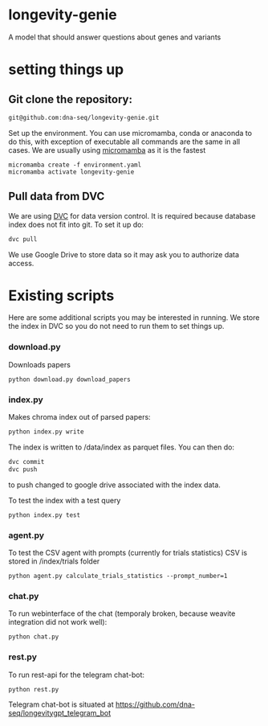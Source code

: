 # longevity-genie
A model that should answer questions about genes and variants

# setting things up

## Git clone the repository:
```bash
git@github.com:dna-seq/longevity-genie.git
```
Set up the environment. You can use micromamba, conda or anaconda to do this, with exception of executable all commands are the same in all cases.
We are usually using [micromamba](https://mamba.readthedocs.io/en/latest/user_guide/micromamba.html) as it is the fastest
```
micromamba create -f environment.yaml
micromamba activate longevity-genie
```
## Pull data from DVC
We are using [DVC](http://dvc.org) for data version control. 
It is required because database index does not fit into git.
To set it up do:
```bash
dvc pull
```
We use Google Drive to store data so it may ask you to authorize data access.

# Existing scripts

Here are some additional scripts you may be interested in running.
We store the index in DVC so you do not need to run them to set things up.

### download.py ###

Downloads papers
```
python download.py download_papers
```

### index.py ###

Makes chroma index out of parsed papers:
```bash
python index.py write
```
The index is written to /data/index as parquet files. You can then do:
```bash
dvc commit
dvc push
```
to push changed to google drive associated with the index data.

To test the index with a test query
```
python index.py test
```

### agent.py ###

To test the CSV agent with prompts (currently for trials statistics)
CSV is stored in /index/trials folder
```
python agent.py calculate_trials_statistics --prompt_number=1
```

### chat.py ###

To run webinterface of the chat (temporaly broken, because weavite integration did not work well):
```
python chat.py
```
### rest.py ### 
To run rest-api for the telegram chat-bot:
```
python rest.py
```
Telegram chat-bot is situated at https://github.com/dna-seq/longevitygpt_telegram_bot